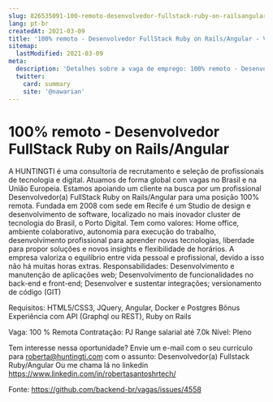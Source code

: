 ```yaml
---
slug: 826535091-100-remoto-desenvolvedor-fullstack-ruby-on-railsangular
lang: pt-br
createdAt: 2021-03-09
title: '100% remoto - Desenvolvedor FullStack Ruby on Rails/Angular - Vaga de Emprego'
sitemap:
  lastModified: 2021-03-09
meta:
  description: 'Detalhes sobre a vaga de emprego: 100% remoto - Desenvolvedor FullStack Ruby on Rails/Angular'
  twitter:
    card: summary
    site: '@nawarian'
---
```


# 100% remoto - Desenvolvedor FullStack Ruby on Rails/Angular

A HUNTINGTI é uma consultoria de recrutamento e seleção de profissionais de tecnologia e digital. Atuamos de forma global com vagas no Brasil e na União Europeia. 
Estamos apoiando um cliente na busca por um profissional Desenvolvedor(a) FullStack Ruby on Rails/Angular para uma posição 100% remota. Fundada em 2008 com sede em Recife é um Studio de design e desenvolvimento de software, localizado no mais inovador cluster de tecnologia do Brasil, o Porto Digital. Tem como valores: Home office, ambiente colaborativo, autonomia para execução do trabalho, desenvolvimento profissional para aprender novas tecnologias, liberdade para propor soluções e novos insights e flexibilidade de horários. A empresa valoriza o equilíbrio entre vida pessoal e profissional, devido a isso não há muitas horas extras. 
Responsabilidades:
Desenvolvimento e manutenção de aplicações web; 
Desenvolvimento de funcionalidades no back-end e front-end; 
Desenvolver e sustentar integrações; versionamento de código (GIT) 

Requisitos:
HTML5/CSS3, JQuery, Angular, Docker e Postgres Bônus Experiência com API (Graphql ou REST), Ruby on Rails

Vaga: 100 % Remota
Contratação: PJ
Range salarial até 7.0k
Nível: Pleno 

Tem interesse nessa oportunidade?
Envie um e-mail com o seu currículo para roberta@huntingti.com com o assunto: Desenvolvedor(a) Fullstack Ruby/Angular
Ou me chama lá no linkedin https://www.linkedin.com/in/robertasantoshrtech/


Fonte: https://github.com/backend-br/vagas/issues/4558